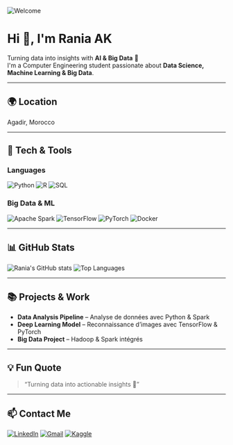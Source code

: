 <!-- Banner / GIF d'accueil -->
![Welcome](https://media.giphy.com/media/hvRJCLFzcasrR4ia7z/giphy.gif)

# Hi 👋, I'm Rania AK
Turning data into insights with **AI & Big Data** 🚀  
I'm a Computer Engineering student passionate about **Data Science, Machine Learning & Big Data**.

---

## 🌍 Location
Agadir, Morocco

---

## 🧰 Tech & Tools

### Languages
![Python](https://img.shields.io/badge/-Python-333?style=for-the-badge&logo=python)
![R](https://img.shields.io/badge/-R-276DC3?style=for-the-badge&logo=r)
![SQL](https://img.shields.io/badge/-SQL-003B57?style=for-the-badge&logo=mysql)

### Big Data & ML
![Apache Spark](https://img.shields.io/badge/-Apache%20Spark-E25A1C?style=for-the-badge&logo=apache-spark)
![TensorFlow](https://img.shields.io/badge/-TensorFlow-FF6F00?style=for-the-badge&logo=tensorflow)
![PyTorch](https://img.shields.io/badge/-PyTorch-EE4C2C?style=for-the-badge&logo=pytorch)
![Docker](https://img.shields.io/badge/-Docker-2496ED?style=for-the-badge&logo=docker)

---

## 📊 GitHub Stats
![Rania's GitHub stats](https://github-readme-stats.vercel.app/api?username=RaniaAK&show_icons=true&theme=radical)
![Top Languages](https://github-readme-stats.vercel.app/api/top-langs/?username=RaniaAK&layout=compact)

---

## 📚 Projects & Work
- **Data Analysis Pipeline** – Analyse de données avec Python & Spark  
- **Deep Learning Model** – Reconnaissance d’images avec TensorFlow & PyTorch  
- **Big Data Project** – Hadoop & Spark intégrés

---

## 💡 Fun Quote
> “Turning data into actionable insights 🚀”

---

## 📫 Contact Me
[![LinkedIn](https://img.shields.io/badge/-LinkedIn-0A66C2?style=for-the-badge&logo=linkedin)](https://linkedin.com/in/yourprofile)
[![Gmail](https://img.shields.io/badge/-Gmail-D14836?style=for-the-badge&logo=gmail)](mailto:youremail@gmail)
[![Kaggle](https://img.shields.io/badge/-Kaggle-20BEFF?style=for-the-badge&logo=kaggle)](https://kaggle.com/yourprofile)
